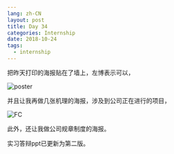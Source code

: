 ```yaml
---
lang: zh-CN
layout: post
title: Day 34
categories: Internship
date: 2018-10-24
tags:
  - internship
---
```


把昨天打印的海报贴在了墙上，左博表示可以，

![poster](https://ww1.sinaimg.cn/large/005YhI8igy1fwjjljxbpcj31kw16oqv5)

并且让我再做几张机理的海报，涉及到公司正在进行的项目，

![FC](https://ww1.sinaimg.cn/large/005YhI8igy1fwjjmrovmxj319o1rsqv5)

此外，还让我做公司规章制度的海报。

实习答辩ppt已更新为第二版。
